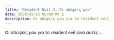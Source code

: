```yaml
---
title: 'Resident Evil 3: Οι απόψεις μου'
date: 2020-05-03 00:00:00 Z
description: Οι απόψεις μου για το resident evil
---
```


Οι απόψεις μου για το resident evil είνα αυτές...
